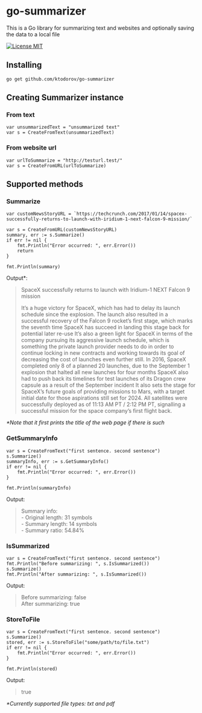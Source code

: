 # go-summarizer
This is a Go library for summarizing text and websites and optionally saving the data to a local file

[![License MIT](https://img.shields.io/npm/l/express.svg)](http://opensource.org/licenses/MIT)

## Installing
    go get github.com/ktodorov/go-summarizer

## Creating Summarizer instance

### From text
    var unsummarizedText = "unsummarized text"
	var s = CreateFromText(unsummarizedText)

### From website url
    var urlToSummarize = "http://testurl.test/"
	var s = CreateFromURL(urlToSummarize)

## Supported methods
### Summarize
    var customNewsStoryURL = `https://techcrunch.com/2017/01/14/spacex-successfully-returns-to-launch-with-iridium-1-next-falcon-9-mission/`
	
    var s = CreateFromURL(customNewsStoryURL)
	summary, err := s.Summarize()
	if err != nil {
		fmt.Println("Error occurred: ", err.Error())
        return
	}

	fmt.Println(summary)

Output*:
>SpaceX successfully returns to launch with Iridium-1 NEXT Falcon 9 mission
>
>It’s a huge victory for SpaceX, which has had to delay its launch schedule since the explosion.
>The launch also resulted in a successful recovery of the Falcon 9 rocket’s first stage, which marks the seventh time SpaceX has succeed in landing this stage back for potential later re-use
>It’s also a green light for SpaceX in terms of the company pursuing its aggressive launch schedule, which is something the private launch provider needs to do in order to continue locking in new contracts and working towards its goal of decreasing the cost of launches even further still.
>In 2016, SpaceX completed only 8 of a planned 20 launches, due to the September 1 explosion that halted all new launches for four months
>SpaceX also had to push back its timelines for test launches of its Dragon crew capsule as a result of the September incident
>It also sets the stage for SpaceX’s future goals of providing missions to Mars, with a target initial date for those aspirations still set for 2024.
>All satellites were successfully deployed as of 11:13 AM PT / 2:12 PM PT, signalling a successful mission for the space company’s first flight back.

_*Note that it first prints the title of the web page if there is such_

### GetSummaryInfo
    var s = CreateFromText("first sentence. second sentence")
	s.Summarize()
	summaryInfo, err := s.GetSummaryInfo()
	if err != nil {
		fmt.Println("Error occurred: ", err.Error())
	}

	fmt.Println(summaryInfo)

Output:
>Summary info: <br/>
> \- Original length: 31 symbols <br/>
> \- Summary length:  14 symbols <br/>
> \- Summary ratio:   54.84% <br/>

### IsSummarized
    var s = CreateFromText("first sentence. second sentence")
	fmt.Println("Before summarizing: ", s.IsSummarized())
	s.Summarize()
	fmt.Println("After summarizing: ", s.IsSummarized())

Output:
> Before summarizing: false<br/>
> After summarizing: true<br/>

### StoreToFile
    var s = CreateFromText("first sentence. second sentence")
	s.Summarize()
	stored, err := s.StoreToFile("some/path/to/file.txt")
	if err != nil {
		fmt.Println("Error occurred: ", err.Error())
	}

	fmt.Println(stored)

Output:
> true

_*Currently supported file types: txt and pdf_
